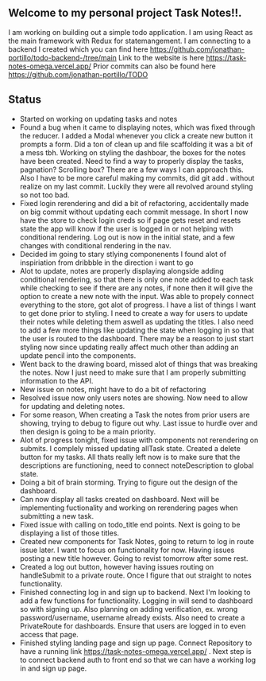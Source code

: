 ## Welcome to my personal project Task Notes!!.

I am working on building out a simple todo application. I am using React as the main framework with Redux for statemangement. I am connecting to a backend I created which you can find here
https://github.com/jonathan-portillo/todo-backend-/tree/main
Link to the website is here https://task-notes-omega.vercel.app/
Prior commits can also be found here https://github.com/jonathan-portillo/TODO

## Status

- Started on working on updating tasks and notes 
- Found a bug when it came to displaying notes, which was fixed through the reducer. I added a Modal whenever you click a create new button it prompts a form. Did a ton of clean up and file scaffolding it was a bit of a mess tbh. Working on styling the dashboar, the boxes for the notes have been created. Need to find a way to properly display the tasks, pagnation? Scrolling box? There are a few ways I can approach this. Also I have to be more careful making my commits, did git add . without realize on my last commit. Luckily they were all revolved around styling so not too bad.
- Fixed login rerendering and did a bit of refactoring, accidentally made on big commit without updating each commit message. In short I now have the store to check login creds so if page gets reset and resets state the app will know if the user is logged in or not helping with conditional rendering. Log out is now in the initial state, and a few changes with conditional rendering in the nav.
- Decided im going to stary stlying componenents I found alot of inspiriation from dribbble in the direction i want to go
- Alot to update, notes are properly displaying alongside adding conditional rendering, so that there is only one note added to each task while checking to see if there are any notes, if none then it will give the option to create a new note with the input. Was able to propely connect everything to the store, got alot of progress. I have a list of things I want to get done prior to styling. I need to create a way for users to update their notes while deleting them aswell as updating the titles. I also need to add a few more things like updating the state when logging in so that the user is routed to the dashboard. There may be a reason to just start styling now since updating really affect much other than adding an update pencil into the components.
- Went back to the drawing board, missed alot of things that was breaking the notes. Now I just need to make sure that I am properly submitting information to the API.
- New issue on notes, might have to do a bit of refactoring
- Resolved issue now only users notes are showing. Now need to allow for updating and deleting notes.
- For some reason, When creating a Task the notes from prior users are showing, trying to debug to figure out why. Last issue to hurdle over and then design is going to be a main priority.
- Alot of progress tonight, fixed issue with components not rerendering on submits. I complely missed updating allTask state. Created a delete button for my tasks. All thats really left now is to make sure that the descriptions are functioning, need to connect noteDescription to global state.
- Doing a bit of brain storming. Trying to figure out the design of the dashboard.
- Can now display all tasks created on dashboard. Next will be implementing fuctionality and working on rerendering pages when submitting a new task.
- Fixed issue with calling on todo_title end points. Next is going to be displaying a list of those titles.
- Created new components for Task Notes, going to return to log in route issue later. I want to focus on functionality for now. Having issues posting a new title however. Going to revist tomorrow after some rest.
- Created a log out button, however having issues routing on handleSubmit to a private route. Once I figure that out straight to notes functionality.
- Finished connecting log in and sign up to backend. Next I'm looking to add a few functions for functionality. Logging in will send to dashboard so with signing up. Also planning on adding verification, ex. wrong password/username, username already exists. Also need to create a PrivateRoute for dashboards. Ensure that users are logged in to even access that page.
- Finished styling landing page and sign up page. Connect Repository to have a running link https://task-notes-omega.vercel.app/ . Next step is to connect backend auth to front end so that we can have a working log in and sign up page.
